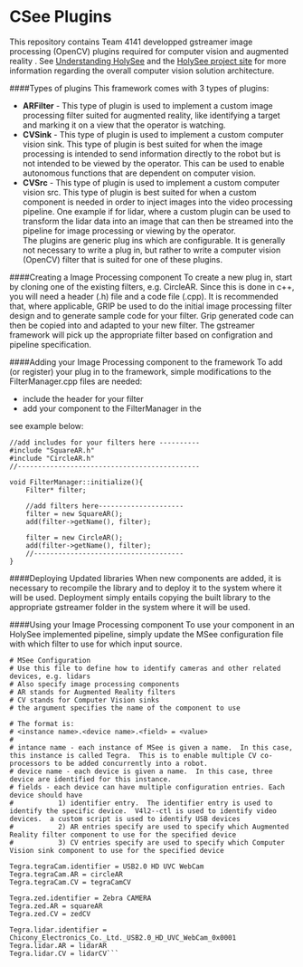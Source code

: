 # CSee Plugins

This repository contains Team 4141 developped gstreamer image processing (OpenCV) plugins required for computer vision and augmented reality . See [Understanding HolySee](https://github.com/MDHSRobotics/TeamWiki/wiki/Understanding%20HolySee) and the [HolySee project site](https://github.com/MDHSRobotics/HolySee) for more information regarding the overall computer vision solution architecture.

####Types of plugins
This framework comes with 3 types of plugins:

* __ARFilter__ - This type of plugin is used to implement a custom image processing filter suited for augmented reality, like identifying a target and marking it on a view that the operator is watching.
* __CVSink__ - This type of plugin is used to implement a custom computer vision sink.  This type of plugin is best suited for when the image processing is intended to send information directly to the robot but is not intended to be viewed by the operator.  This can be used to enable autonomous functions that are dependent on computer vision.  
* __CVSrc__ - This type of plugin is used to implement a custom computer vision src.  This type of plugin is best suited for when a custom component is needed in order to inject images into the video processing pipeline.  One example if for lidar, where a custom plugin can be used to transform the lidar data into an image that can then be streamed into the pipeline for image processing or viewing by the operator.  
The plugins are generic plug ins which are configurable.  It is generally not necessary to write a plug in, but rather to write a computer vision (OpenCV) filter that is suited for one of these plugins.  

####Creating a Image Processing component
To create a new plug in, start by cloning one of the existing filters, e.g. CircleAR.  Since this is done in c++, you will need a header (.h) file and a code file (.cpp).  It is recommended that, where applicable, GRIP be used to do the initial image processing filter design and to generate sample code for your filter.  Grip generated code can then be copied into and adapted to your new filter.  The gstreamer framework will pick up the appropriate filter based on configration and pipeline specification.

####Adding your Image Processing component to the framework
To add (or register) your plug in to the framework, simple modifications to the FilterManager.cpp files are needed:

* include the header for your filter
* add your component to the FilterManager in the 

see example below:
```
//add includes for your filters here ----------
#include "SquareAR.h"
#include "CircleAR.h"
//---------------------------------------------

void FilterManager::initialize(){
	Filter* filter;

	//add filters here---------------------
	filter = new SquareAR();
	add(filter->getName(), filter);

	filter = new CircleAR();
	add(filter->getName(), filter);
	//-------------------------------------
}
```
####Deploying Updated libraries
When new components are added, it is necessary to recompile the library and to deploy it to the system where it will be used.  Deployment simply entails copying the built library to the appropriate gstreamer folder in the system where it will be used.
   
####Using your Image Processing component
To use your component in an HolySee implemented pipeline, simply update the MSee configuration file with which filter to use for which input source. 
```
# MSee Configuration
# Use this file to define how to identify cameras and other related devices, e.g. lidars
# Also specify image processing components
# AR stands for Augmented Reality filters
# CV stands for Computer Vision sinks
# the argument specifies the name of the component to use

# The format is:
# <instance name>.<device name>.<field> = <value>
#
# intance name - each instance of MSee is given a name.  In this case, this instance is called Tegra.  This is to enable multiple CV co-processors to be added concurrently into a robot.
# device name - each device is given a name.  In this case, three device are identified for this instance.  
# fields - each device can have multiple configuration entries. Each device should have 
#           1) identifier entry.  The identifier entry is used to identify the specific device.  V4l2--ctl is used to identify video devices.  a custom script is used to identify USB devices
#           2) AR entries specify are used to specify which Augmented Reality filter component to use for the specified device
#           3) CV entries specify are used to specify which Computer Vision sink component to use for the specified device

Tegra.tegraCam.identifier = USB2.0 HD UVC WebCam
Tegra.tegraCam.AR = circleAR
Tegra.tegraCam.CV = tegraCamCV

Tegra.zed.identifier = Zebra CAMERA
Tegra.zed.AR = squareAR
Tegra.zed.CV = zedCV

Tegra.lidar.identifier = Chicony_Electronics_Co._Ltd._USB2.0_HD_UVC_WebCam_0x0001
Tegra.lidar.AR = lidarAR
Tegra.lidar.CV = lidarCV```
